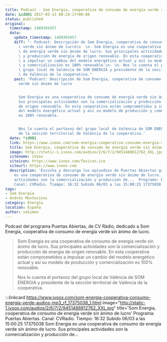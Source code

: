 ```yaml
---
title: Podcast - Som Energia, cooperativa de consumo de energía verde sin ánimo de lucro
date: &id001 2017-03-13 08:24:17+00:00
status: published
original:
  timestamp: 1489393457
  data:
    update_timestamp: 1489393457
    diff: "- Podcast: Descripción de Som Energia, cooperativa de consumo de energía\
      \ verde sin ánimo de lucro\n  \n- Som Energia es una cooperativa de consumo\
      \ de energía verde sin ánimo de lucro. Sus principales actividades son la comercialización\
      \ y producción de energía de origen renovable. En esta cooperativa están comprometidos\
      \ a impulsar un cambio del modelo energético actual y así su modelo de producción\
      \ y comercialización es 100% renovable.\n- \n- Nos lo cuenta el portavoz del\
      \ grupo local de València de SOM ENERGIA y presidente de la sección territorial\
      \ de València de la cooperativa."
    past: 'Podcast: Descripción de Som Energia, cooperativa de consumo de energía
      verde sin ánimo de lucro


      Som Energia es una cooperativa de consumo de energía verde sin ánimo de lucro.
      Sus principales actividades son la comercialización y producción de energía
      de origen renovable. En esta cooperativa están comprometidos a impulsar un cambio
      del modelo energético actual y así su modelo de producción y comercialización
      es 100% renovable.


      Nos lo cuenta el portavoz del grupo local de València de SOM ENERGIA y presidente
      de la sección territorial de València de la cooperativa.'
  date: *id001
  link: https://www.ivoox.com/som-energia-cooperativa-consumo-energia-verde-audios-mp3_rf_17375038_1.html
  title: Som Energia, cooperativa de consumo de energía verde sin ánimo de lucro
  image: http://static-1.ivoox.com/audios/2/6/7/2/9451488812762_XXL.jpg
  sitename: iVoox
  siteicon: https://www.ivoox.com/favicon.ico
  siteurl: https://www.ivoox.com
  description: 'Escucha y descarga los episodios de Puertas Abiertas gratis. Som Energia
    es una cooperativa de consumo de energía verde sin ánimo de lucro. Sus principales
    actividades son la comercialización y producción de...  Programa: Puertas Abiertas.
    Canal: CVRadio. Tiempo: 16:32 Subido 06/03 a las 15:00:25 17375038 '
tags:
- Som Energia
- Andrés Montesinos
category: Energía
location: España
author: vokimon
---
```


Podcast del programa Puertas Abiertas, de CV Ràdio,
dedicado a Som Energia, cooperativa de consumo de energía verde sin ánimo de lucro.

> Som Energia es una cooperativa de consumo de energía verde sin ánimo de lucro.
> Sus principales actividades son la comercialización y producción de energía de origen renovable.
> En esta cooperativa están comprometidos a impulsar un cambio del modelo energético actual
> y así su modelo de producción y comercialización es 100% renovable.
> 
> Nos lo cuenta el portavoz del grupo local de València de SOM ENERGIA y presidente de la sección territorial de València de la cooperativa.

:::linkcard https://www.ivoox.com/som-energia-cooperativa-consumo-energia-verde-audios-mp3_rf_17375038_1.html image="http://static-1.ivoox.com/audios/2/6/7/2/9451488812762_XXL.jpg" title='Som Energia, cooperativa de consumo de energía verde sin ánimo de lucro'
    Programa: Puertas Abiertas. Canal: CVRadio. Tiempo: 16:32 Subido 06/03 a las 15:00:25 17375038 
    Som Energia es una cooperativa de consumo de energía verde sin ánimo de lucro.
    Sus principales actividades son la comercialización y producción de...


